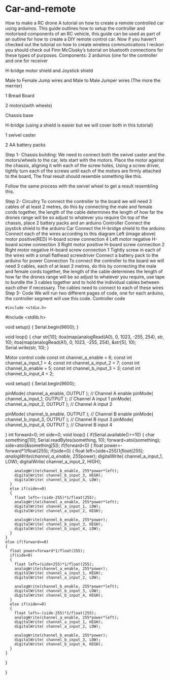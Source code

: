 # Car-and-remote
How to make a RC drone
A tutorial on how to create a remote controlled car using arduinos.
This guide outlines how to setup the controller and motorised components of an RC vehicle, this guide can be used as part of an outline for how to create a DIY remote control car. Now if you haven’t checked out the tutorial on how to create wireless communications I reckon you should check out Finn McClusky’s tutorial on bluetooth connections for these types of purposes. 
Components:
2 arduinos (one for the controller and one for receiver

H-bridge motor shield and Joystick shield

Male to Female Jump wires and Male to Male Jumper wires  (The more the merrier)

1 Bread Board

2 motors(with wheels)

Chassis base

H-bridge (using a shield is easier but we will cover both in this tutorial)



1 swivel caster

2 AA battery packs

Step 1- Chassis building:
We need to connect  both the swivel caster and the motors/wheels to the car, lets start with the motors. Place the motor against the chassis, aligning it with each of the screw holes, Using a screw driver, tightly turn each of the screws until each of the motors are firmly attached to the board, The final result should resemble something like this.

Follow the same process with the swivel wheel to get a result resembling this.

Step 2- Circuitry
To connect the controller to the board we will need 3 cables of at least 2 metres, do this by connecting the male and female cords together, the length of the cable determines the length of how far the drones range will be so adjust to whatever you require
On top of the chassis, place 2 battery packs and an arduino
	Controller
	Connect the joystick shield to the arduino
Car
Connect the H-bridge shield to the arduino
	Connect each of the wires according to this diagram
Left (image above) motor positive(RED)
H-board screw connection 4
Left motor negative
H-board screw connection 3
Right motor positive
H-board screw connection 2
Right motor negative
H-board screw connection 1
Tightly screw in each of the wires with a small flathead screwdriver
Connect a battery pack to the arduino for power
Connection
To connect the controller to the board we will need 3 cables, each of at least 2 metres, do this by connecting the male and female cords together, the length of the cable determines the length of how far the drones range will be so adjust to whatever you require, use tape to bundle the 3 cables together and to hold the individual cables between each other if necessary. The cables need to connect to each of these wires
Step 3- Code
We will run two different pages of code, one for each arduino, the controller segment will use this code.
	Controller code
	
	#include <stdio.h>
#include <stdlib.h>

void setup()
{
  Serial.begin(9600);
}

void loop()
{
  char str[10];
  itoa(map(analogRead(A0), 0, 1023, -255, 254), str, 10);
  itoa(map(analogRead(A1), 0, 1023, -255, 254), &str[5], 10);
  Serial.write(str, 10);
}

Motor control code
const int channel_a_enable  = 6;
const int channel_a_input_1 = 4;
const int channel_a_input_2 = 7;
const int channel_b_enable  = 5;
const int channel_b_input_3 = 3;
const int channel_b_input_4 = 2;

void setup()
{
  Serial.begin(9600);

  pinMode( channel_a_enable, OUTPUT );  // Channel A enable
  pinMode( channel_a_input_1, OUTPUT ); // Channel A input 1
  pinMode( channel_a_input_2, OUTPUT ); // Channel A input 2
  
  pinMode( channel_b_enable, OUTPUT );  // Channel B enable
  pinMode( channel_b_input_3, OUTPUT ); // Channel B input 3
  pinMode( channel_b_input_4, OUTPUT ); // Channel B input 4
  
}
int forward=0;
int side=0;
void loop()
{
  if(Serial.available()>=10)
  {
    char something[10];
    Serial.readBytes(something, 10);
    forward=atoi(something);
    side=atoi(&something[5]);
    if(forward<0)
    {
      float power=-forward*1/float(255);
      if(side<0)
      {
        float left=(side+255)*1/float(255);
        analogWrite(channel_a_enable, 255*power);
        digitalWrite( channel_a_input_1, LOW);
        digitalWrite( channel_a_input_2, HIGH);

        analogWrite(channel_b_enable, 255*power*left);
        digitalWrite( channel_b_input_3, HIGH);
        digitalWrite( channel_b_input_4, LOW);
      }
      else if(side>=0)
      {
        float left=-(side-255)*1/float(255);
        analogWrite(channel_a_enable, 255*power*left);
        digitalWrite( channel_a_input_1, LOW);
        digitalWrite( channel_a_input_2, HIGH);

        analogWrite(channel_b_enable, 255*power);
        digitalWrite( channel_b_input_3, HIGH);
        digitalWrite( channel_b_input_4, LOW);
      }
    }
    else if(forward>=0)
    {
      float power=forward*1/float(255);
      if(side<0)
      {
        float left=(side+255)*1/float(255);
        analogWrite(channel_a_enable, 255*power);
        digitalWrite( channel_a_input_1, HIGH);
        digitalWrite( channel_a_input_2, LOW);

        analogWrite(channel_b_enable, 255*power*left);
        digitalWrite( channel_b_input_3, LOW);
        digitalWrite( channel_b_input_4, HIGH);        
      }
      else if(side>=0)
      {
        float left=-(side-255)*1/float(255);
        analogWrite(channel_a_enable, 255*power*left);
        digitalWrite( channel_a_input_1, HIGH);
        digitalWrite( channel_a_input_2, LOW);

        analogWrite(channel_b_enable, 255*power);
        digitalWrite( channel_b_input_3, LOW);
        digitalWrite( channel_b_input_4, HIGH);        
      }
    }
  }
  
}

